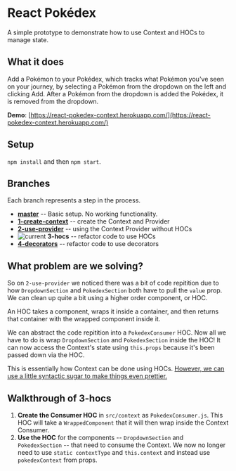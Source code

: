 # React Pokédex 
A simple prototype to demonstrate how to use Context and HOCs to manage state.

## What it does
Add a Pokémon to your Pokédex, which tracks what Pokémon you've seen on your journey, by selecting a Pokémon from the dropdown on the left and clicking Add. After a Pokémon from the dropdown is added the Pokédex, it is removed from the dropdown.

**Demo**: [https://react-pokedex-context.herokuapp.com/](https://react-pokedex-context.herokuapp.com/)

## Setup
`npm install` and then `npm start`.

## Branches
Each branch represents a step in the process.

- **[master](https://github.com/siuangie91/react-pokedex/tree/master)** -- Basic setup. No working functionality.
- **[1-create-context](https://github.com/siuangie91/react-pokedex/tree/1-create-context)** -- create the Context and Provider
- **[2-use-provider](https://github.com/siuangie91/react-pokedex/tree/2-use-provider)** -- using the Context Provider without HOCs
- ![current](https://img.shields.io/badge/current-blue.svg) **3-hocs** -- refactor code to use HOCs
- **[4-decorators](https://github.com/siuangie91/react-pokedex/tree/4-decorators)** -- refactor code to use decorators

## What problem are we solving?
So on `2-use-provider` we noticed there was a bit of code repitition due to how `DropdownSection` and `PokedexSection` both have to pull the `value` prop. We can clean up quite a bit using a higher order component, or HOC. 

An HOC takes a component, wraps it inside a container, and then returns that container with the wrapped component inside it. 

We can abstract the code repitition into a `PokedexConsumer` HOC. Now all we have to do is wrap `DropdownSection` and `PokedexSection` inside the HOC! It can now access the Context's state using `this.props` because it's been passed down via the HOC.

This is essentially how Context can be done using HOCs. [However, we can use a little syntactic sugar to make things even prettier.](https://github.com/siuangie91/react-pokedex/tree/4-decorators)

## Walkthrough of 3-hocs
1. **Create the Consumer HOC** in `src/context` as `PokedexConsumer.js`. This HOC will take a `WrappedComponent` that it will then wrap inside the Context Consumer.
2. **Use the HOC** for the components -- `DropdownSection` and `PokedexSection` -- that need to consume the Context. We now no longer need to use `static contextType` and `this.context` and instead use `pokedexContext` from props.